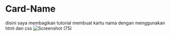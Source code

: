 # Card-Name
disini saya membagikan tutorial membuat kartu nama
dengan menggunakan html dan css
![Screenshot (75)]([https://github.com/arthasa28/Card-Name/img/Screenshot_1.png])

